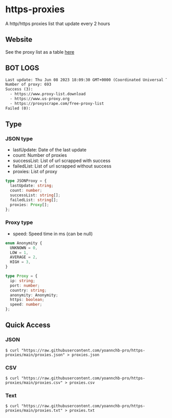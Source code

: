 # https-proxies

A http/https proxies list that update every 2 hours

## Website

See the proxy list as a table [here](https://yoannchb-pro.github.io/https-proxies/)

## BOT LOGS

```txt
Last update: Thu Jun 08 2023 18:09:30 GMT+0000 (Coordinated Universal Time)
Number of proxy: 693
Success (3):
  - https://www.proxy-list.download
  - https://www.us-proxy.org
  - https://proxyscrape.com/free-proxy-list
Failed (0):
```

## Type

### JSON type

- lastUpdate: Date of the last update
- count: Number of proxies
- successList: List of url scrapped with success
- failedList: List of url scrapped without success
- proxies: List of proxy

```ts
type JSONProxy = {
  lastUpdate: string;
  count: number;
  successList: string[];
  failedList: string[];
  proxies: Proxy[];
};
```

### Proxy type

- speed: Speed time in ms (can be null)

```ts
enum Anonymity {
  UNKNOWN = 0,
  LOW = 1,
  AVERAGE = 2,
  HIGH = 3,
}

type Proxy = {
  ip: string;
  port: number;
  country: string;
  anonymity: Anonymity;
  https: boolean;
  speed: number;
};
```

## Quick Access

### JSON

```
$ curl "https://raw.githubusercontent.com/yoannchb-pro/https-proxies/main/proxies.json" > proxies.json
```

### CSV

```
$ curl "https://raw.githubusercontent.com/yoannchb-pro/https-proxies/main/proxies.csv" > proxies.csv
```

### Text

```
$ curl "https://raw.githubusercontent.com/yoannchb-pro/https-proxies/main/proxies.txt" > proxies.txt
```
